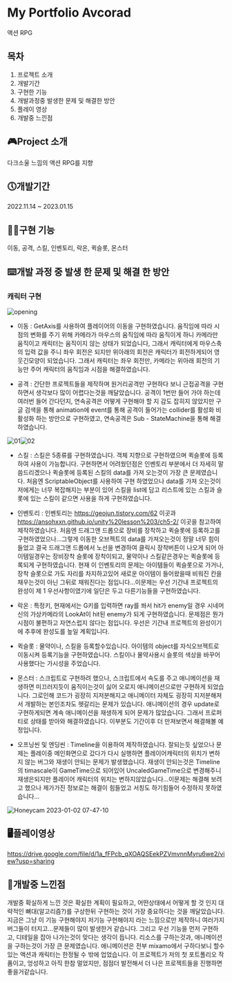 # My Portfolio Avcorad
액션 RPG
      
## 목차
1. 프로젝트 소개
2. 개발기간
3. 구현한 기능
4. 개발과정중 발생한 문제 및 해결한 방안
5. 플레이 영상
6. 개발중 느낀점
      

## 🎮Project 소개
다크소울 느낌의 액션 RPG를 지향
## 🕔개발기간
2022.11.14 ~ 2023.01.15

## 🏋️‍♀️구현 기능
이동, 공격, 스킬, 인벤토리, 락온, 퀵슬롯, 몬스터

## ⌨️개발 과정 중 발생 한 문제 및 해결 한 방안

### 캐릭터 구현

![opening](https://user-images.githubusercontent.com/109446729/212476935-d7977fcf-5e62-4ab6-9939-2a560a82e098.gif)
+ 이동 : GetAxis를 사용하여 플레이어의 이동을 구현하였습니다. 움직임에 따라 시점의 변화를 주기 위해 카메라가 마우스의 움직임에 따라 움직이게 하니 카메라만 움직이고 캐릭터는 움직이지 않는 상태가 되었습니다, 그래서 캐릭터에게 마우스축의 입력 값을 주니 좌우 회전은 되지만 위아래의 회전은 캐릭터가 회전하게되어 영 웃긴모양이 되었습니다. 그래서 캐릭터는 좌우 회전만, 카메라는 위아래 회전의 기능만 주어 캐릭터의 움직임과 시점을 해결하였습니다.

+ 공격 : 간단한 프로젝트들을 제작하며 원거리공격만 구현하다 보니 근접공격을 구현하면서 생각보다 많이 어렵다는것을 깨달았습니다. 공격이 1번만 들어 가야 하는데 여러번 들어 간다던지, 연속공격은 어떻게 구현해야 할 지 감도 잡히지 않았지만 구글 검색을 통해 animation에 event를 통해 공격이 들어가는 collider를 활성화 비활성화 하는 방안으로 구현하였고, 연속공격은 Sub - StateMachine을 통해 해결하였습니다.

![01](https://user-images.githubusercontent.com/109446729/212476746-43f45193-455b-4fb1-9b7e-1f31ef77d9ee.gif)![02](https://user-images.githubusercontent.com/109446729/212476818-e984f1d2-d282-4489-b8aa-bb7a814cab8e.gif)
+ 스킬 : 스킬은 5종류를 구현하였습니다. 객체 지향으로 구현하였으며 퀵슬롯에 등록하여 사용이 가능합니다. 구현하면서 어려웠던점은 인벤토리 부분에서 더 자세히 말씀드리겠으나 퀵슬롯에 등록된 스킬의 data를 가져 오는것이 가장 큰 문제였습니다. 처음엔 ScriptableObject를 사용하여 구현 하였었으나 data를 가져 오는것이 저에게는 너무 복잡해지는 부분이 있어 스킬을 list에 담고 리스트에 있는 스킬과 슬롯에 있는 스킬이 같으면 사용을 하게 구현하였습니다.

+ 인벤토리 : 인벤토리는 <https://geojun.tistory.com/62> 이곳과 <https://ansohxxn.github.io/unity%20lesson%203/ch5-2/> 이곳을 참고하여 제작하였습니다. 처음엔 드래그앤 드롭으로 장비를 장착하고 퀵슬롯에 등록하고를 구현하였었으나...그렇게 이동한 오브젝트의 data를 가져오는것이 정말 너무 힘이들었고 결국 드래그앤 드롭에서 노선을 변경하여 클릭시 장착버튼이 나오게 되어 아이템일경우는 장비장착 슬롯에 장착이되고, 물약이나 스킬같은경우는 퀵슬롯에 등록되게 구현하였습니다. 현재 이 인벤토리의 문제는 아이템들이 퀵슬롯으로 가거나, 장착 슬롯으로 가도 자리를 차지하고있어 새로운 아이템이 들어왔을때 비워진 칸을 채우는것이 아닌 그뒤로 채워진다는 점입니다...이문제는 우선 기간내 프로젝트의 완성이 제 1 우선사항이였기에 일단은 두고 다른기능들을 구현하였습니다.

+ 락온 : 특정키, 현재에서는 G키를 입력하면 ray를 쏴서 hit가 enemy일 경우 시네머신의 가상카메라의 LookAt이 hit된 enemy가 되게 구현하였습니다. 문제점은 뭔가 시점이 불편하고 자연스럽지 않다는 점입니다. 우선은 기간내 프로젝트의 완성이기에 추후에 완성도를 높일 계획입니다.

+ 퀵슬롯 : 물약이나, 스킬을 등록할수있습니다. 아이템의 object를 자식오브젝트로 이동시켜 등록기능을 구현하였습니다. 스킬이나 물약사용시 슬롯의 색상을 바꾸어 사용했다는 가시성을 주었습니다.

+ 몬스터 : 스크립트로 구현하려 했으나, 스크립트에서 속도를 주고 애니메이션을 재생하면 미끄러지듯이 움직이는것이 싫어 오로지 애니메이션으로만 구현하게 되었습니다. 그로인해 코드가 굉장히 지저분해지고 애니메이터 자체도 굉장히 지저분해져서 개발하는 본인조차도 헷갈리는 문제가 있습니다. 애니메이션의 경우 update로 구현하게되면 계속 애니메이션을 재생하게 되어 문제가 많았습니다. 그래서 프로퍼티로 상태를 받아와 해결하였습니다. 이부분도 기간이후 더 만져보면서 해결해볼 예정입니다.

+ 오프닝씬 및 엔딩씬 : Timeline을 이용하여 제작하였습니다. 잘되는듯 싶었으나 문제는 플레이중 메인화면으로 갔다가 다시 실행하면 플레이어캐릭터의 위치가 변하지 않는 버그와 재생이 안되는 문제가 발생했습니다. 재생이 안되는것은 Timeline의 timascale이 GameTime으로 되어있어 UncaledGameTime으로 변경해주니 재생은되지만 플레이어 캐릭터의 위치는 변하지않았습니다...이문제는 해결해 보려고 했으나 제가가진 정보로는 해결이 힘들었고 서칭도 하기힘들어 수정하지 못하였습니다...

![Honeycam 2023-01-02 07-47-10](https://user-images.githubusercontent.com/109446729/212476898-26e30cfa-557a-42af-b992-14f501a66ab4.gif)


## 🖥️플레이영상
https://drive.google.com/file/d/1a_fFPcb_qXOAQSEekPZVmvnnMyru6we2/view?usp=sharing
## 📖개발중 느낀점

개발중 확실하게 느낀 것은 확실한 계획이 필요하고, 어떤상태에서 어떻게 할 것 인지 대략적인 뼈대(알고리즘?)를 구상한뒤 구현하는 것이 가장 중요하다는 것을 깨달았습니다. 지금은 그냥 이 기능 구현해야지 저기능 구현해야지 라는 느낌으로만 제작하니 여러가지 버그들이 터지고...문제들이 많이 발생한거 같습니다. 그리고 우선 기능을 먼저 구현하고, 디테일을 잡아 나가는것이 맞다는 생각이 듭니다. 리소스를 구하는것과, 애니메이션을 구하는것이 가장 큰 문제였습니다. 애니메이션은 전부 mixamo에서 구하다보니 할수있는 액션과 캐릭터는 한정될 수 밖에 업었습니다. 이 프로젝트가 저의 첫 포트폴리오 작품이고, 엉성하고 아직 한참 멀었지만, 점점더 발전해서 더 나은 프로젝트들을 진행하면 좋을거같습니다.
